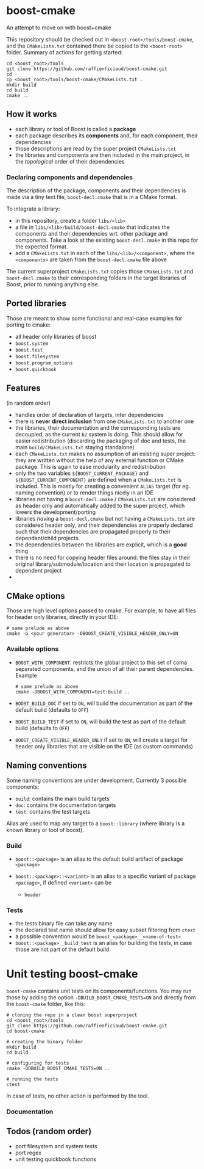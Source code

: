 # boost-cmake
An attempt to move on with boost+cmake

This repository should be checked out in `<boost-root>/tools/boost-cmake`, and the `CMakeLists.txt` contained there be copied to the `<boost-root>` folder.
Summary of actions for getting started:

    cd <boost_root>/tools
    git clone https://github.com/raffienficiaud/boost-cmake.git
    cd -
    cp <boost_root>/tools/boost-cmake/CMakeLists.txt .
    mkdir build
    cd build
    cmake ..

## How it works

* each library or tool of Boost is called a **package**
* each package describes its **components** and, for each component, their dependencies
* those descriptions are read by the super project `CMakeLists.txt`
* the libraries and components are then included in the main project, in the *topological* order of their dependencies

### Declaring components and dependencies

The description of the package, components and their dependencies is made via a tiny text file, `boost-decl.cmake`
that is in a CMake format.

To integrate a library:

* in this repository, create a folder `libs/<lib>`
* a file in `libs/<lib>/build/boost-decl.cmake` that indicates the components and their dependencies wrt. other
  package and components. Take a look at the existing `boost-decl.cmake` in this repo for the expected format.
* add a `CMakeLists.txt` in each of the `libs/<lib>/<component>`, where the `<components>` are taken from the
  `boost-decl.cmake` file above

The current superproject `CMakeLists.txt` copies those `CMakeLists.txt` and `boost-decl.cmake` to their corresponding folders in the target libraries of Boost, prior to running anything else.

## Ported libraries

Those are meant to show some functional and real-case examples for porting to cmake:

* all header only libraries of boost
* ``boost.system``
* ``boost.test``
* ``boost.filesystem``
* ``boost.program_options``
* ``boost.quickbook``

## Features

(in random order)

* handles order of declaration of targets, inter dependencies
* there is **never direct inclusion** from one `CMakeLists.txt` to another one
* the libraries, their documentation and the corresponding tests are decoupled, as
  the current `b2` system is doing. This should allow for easier redistribution (discarding the packaging
  of doc and tests, the main `build/CMakeLists.txt` staying standalone)
* each `CMakeLists.txt` makes no assumption of an existing super project: they are
  written without the help of any external function or CMake package. This is again to ease
  modularity and redistribution
* only the two variables `${BOOST_CURRENT_PACKAGE}` and `${BOOST_CURRENT_COMPONENT}`
  are defined when a `CMakeLists.txt` is included. This is mostly for creating
  a convenient `ALIAS` target (for eg. naming convention) or to render things
  nicely in an IDE
* libraries not having a `boost-decl.cmake` / `CMakeLists.txt` are considered as
  header only and automatically added to the super project, which lowers the development/porting
* libraries *having* a `boost-decl.cmake` but not having a `CMakeLists.txt` are considered header only, and their dependencies are properly declared such that their dependencies are propagated properly to their dependant/child projects.
* the dependencies between the libraries are explicit, which is a **good** thing
* there is no need for copying header files around: the files stay in their original library/submodule/location
  and their location is propagated to dependent project
*

## CMake options
Those are high level options passed to cmake. For example, to have all files for header only libraries, directly in your IDE:

```
# same prelude as above
cmake -G <your generator> -DBOOST_CREATE_VISIBLE_HEADER_ONLY=ON
```

### Available options

* `BOOST_WITH_COMPONENT`: restricts the global project to this set of coma separated components, and the union of all their
  parent dependencies. Example

      # same prelude as above
      cmake -DBOOST_WITH_COMPONENT=test:build ..

* `BOOST_BUILD_DOC` if set to `ON`, will build the documentation as part of the default build (defaults to `OFF`)
* `BOOST_BUILD_TEST` if set to `ON`, will build the test as part of the default build (defaults to `OFF`)
* `BOOST_CREATE_VISIBLE_HEADER_ONLY` if set to `ON`, will create a target for header only libraries that are
  visible on the IDE (as custom commands)

## Naming conventions
Some naming conventions are under development. Currently 3 possible components:

* `build`: contains the main build targets
* `doc`: contains the documentation targets
* `test`: contains the test targets

Alias are used to map any target to a ``boost::library`` (where library is a known library or tool of boost).

### Build

* `boost::<package>` is an alias to the default build artifact of package `<package>`
* `boost::<package>::<variant>` is an alias to a specific variant of package `<package>`, if defined
  `<variant>` can be

  * `header`

### Tests

* the tests binary file can take any name
* the declared test name should allow for easy subset filtering from `ctest`
* a possible convention would be `boost_<package>__<name-of-test>`
* `boost::<package>__build_test` is an alias for building the tests, in case those are not part of the default build

# Unit testing boost-cmake

``boost-cmake`` contains unit tests on its components/functions. You may run those by adding the option ``-DBUILD_BOOST_CMAKE_TESTS=ON`` and directly from the ``boost-cmake`` folder, like this:

    # cloning the repo in a clean boost superproject
    cd <boost_root>/tools
    git clone https://github.com/raffienficiaud/boost-cmake.git
    cd boost-cmake

    # creating the binary folder
    mkdir build
    cd build

    # configuring for tests
    cmake -DDBUILD_BOOST_CMAKE_TESTS=ON ..

    # running the tests
    ctest

In case of tests, no other action is performed by the tool.

### Documentation

## Todos (random order)

* port filesystem and system tests
* port regex
* unit testing quickbook functions
